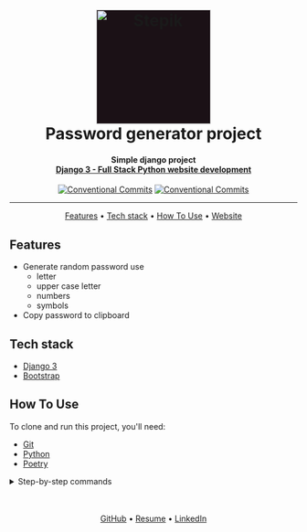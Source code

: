 <h1 align="center">
  <a href="https://stepik.org/course/101042/info">
    <img style="background-color: #1b1116" src="readme/stepik.svg"
    alt="Stepik" width="200">
  </a>
  <br>
  Password generator project 
  <br>
</h1>



<h4 align="center">
    Simple django project<br>
    <a href="https://stepik.org/course/101042/info" target="_blank">
      Django 3 - Full Stack Python website development
    </a>
</h4>

<div align="center">

[![Conventional Commits](https://img.shields.io/badge/Conventional%20Commits-1.0.0-%23FE5196?logo=conventionalcommits&logoColor=white)](https://conventionalcommits.org)
[![Conventional Commits](https://img.shields.io/badge/stepik-course-green)](https://stepik.org/course/101042/info)

</div>
<hr>

<p align="center">
  <a href="#features">Features</a> •
  <a href="#tech-stack">Tech stack</a> •
  <a href="#how-to-use">How To Use</a> •
  <a href="https://kazzila.pythonanywhere.com/">Website</a>
</p>


## Features
* Generate random password use
  - letter
  - upper case letter
  - numbers
  - symbols
* Copy password to clipboard


## Tech stack
 - [Django 3](https://www.djangoproject.com/download/)
 - [Bootstrap](https://getbootstrap.com/docs/5.3/getting-started/introduction/)


## How To Use
To clone and run this project, you'll need:
- [Git](https://git-scm.com)
- [Python](https://www.python.org/downloads/)
- [Poetry](https://python-poetry.org/docs/#installation)


<details>
<summary>Step-by-step commands</summary>

1. Clone this repository
  ```bash
  git clone git@github.com:Kazzila/password_generator.git
  ```

2. Go into the repository
  ```bash
  cd password_generator
  ```

3. Add settings for Poetry
  ```bash
  poetry config virtualenvs.in-project true
  ```

4. Activate env
  ```bash
  poetry shell
  ```

5. Install dependencies
  ```bash
  poetry install --no-dev
  ```

6. Go into the working dir
  ```bash
  cd password_generator
  ```

7. Apply migrations
  ```bash
  python manage.py migrate
  ```

8. Run the app
  ```bash
  python manage.py runserver
  ```

9. Open url [http://127.0.0.1:8000/](http://127.0.0.1:8000/)

10. Generate requirements.txt from poetry
  ```bash
  poetry export --without-hashes --format=requirements.txt > requirements.txt
  ```

</details>

<br>
<br>
<p align="center">
  <a href="https://github.com/Kazzila">GitHub</a> •
  <a href="https://kazzila.github.io/resume/">Resume</a> •
  <a href="https://www.linkedin.com/in/i-kazakov/">LinkedIn</a>
</p>

